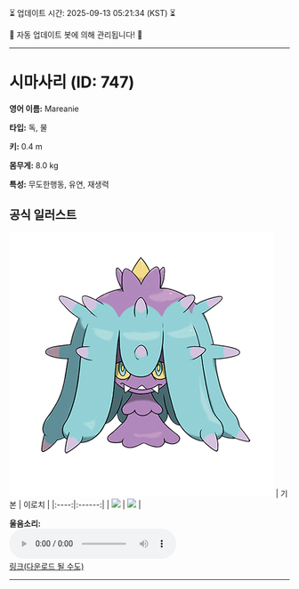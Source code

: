 
⏳ 업데이트 시간: 2025-09-13 05:21:34 (KST) ⏳

🤖 자동 업데이트 봇에 의해 관리됩니다! 🤖

---

# 시마사리 (ID: 747)
**영어 이름:** Mareanie

**타입:** 독, 물

**키:** 0.4 m

**몸무게:** 8.0 kg

**특성:** 무도한행동, 유연, 재생력

## 공식 일러스트
![](https://raw.githubusercontent.com/PokeAPI/sprites/master/sprites/pokemon/other/official-artwork/747.png)
| 기본 | 이로치 |
|:----:|:------:|
| <img src="http://play.pokemonshowdown.com/sprites/ani/mareanie.gif" width="200"> | <img src="http://play.pokemonshowdown.com/sprites/ani-shiny/mareanie.gif" width="200"> |

**울음소리:**<br><audio controls src="https://raw.githubusercontent.com/PokeAPI/cries/main/cries/pokemon/latest/747.ogg"></audio><br> [링크(다운로드 될 수도)](https://raw.githubusercontent.com/PokeAPI/cries/main/cries/pokemon/latest/747.ogg)


---
